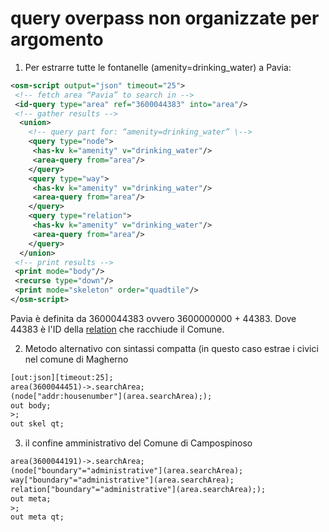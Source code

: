 query overpass non organizzate per argomento
============================================


 1. Per estrarre tutte le fontanelle (amenity=drinking_water) a Pavia:
 
 ~~~xml
<osm-script output="json" timeout="25">
  <!-- fetch area “Pavia” to search in -->
  <id-query type="area" ref="3600044383" into="area"/>
  <!-- gather results -->
   <union>
     <!-- query part for: “amenity=drinking_water” \-->
     <query type="node">
      <has-kv k="amenity" v="drinking_water"/>
      <area-query from="area"/>
     </query>
     <query type="way">
      <has-kv k="amenity" v="drinking_water"/>
      <area-query from="area"/>
     </query>
     <query type="relation">
      <has-kv k="amenity" v="drinking_water"/>
      <area-query from="area"/>
     </query>
   </union>
  <!-- print results -->
  <print mode="body"/>
  <recurse type="down"/>
  <print mode="skeleton" order="quadtile"/>
</osm-script>
 ~~~
 Pavia è definita da 3600044383 ovvero 3600000000 + 44383. Dove 44383 è l'ID della [relation](https://www.openstreetmap.org/relation/44383) che racchiude il Comune.

 2. Metodo alternativo con sintassi compatta (in questo caso estrae i civici nel comune di Magherno
 
 ~~~xml
 [out:json][timeout:25];
 area(3600044451)->.searchArea;
 (node["addr:housenumber"](area.searchArea););
 out body;
 >;
 out skel qt;
 ~~~

 3. il confine amministrativo del Comune di Campospinoso

 ~~~xml
 area(3600044191)->.searchArea;
(node["boundary"="administrative"](area.searchArea); 
way["boundary"="administrative"](area.searchArea);
relation["boundary"="administrative"](area.searchArea););
out meta;
>;
out meta qt; 
~~~
